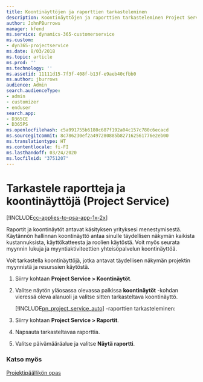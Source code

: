 ```yaml
---
title: Koontinäyttöjen ja raporttien tarkasteleminen
description: Koontinäyttöjen ja raporttien tarkasteleminen Project Servicessä
author: JohnPBurrows
manager: kfend
ms.service: dynamics-365-customerservice
ms.custom:
- dyn365-projectservice
ms.date: 8/03/2018
ms.topic: article
ms.prod: ''
ms.technology: ''
ms.assetid: 11111d15-7f3f-408f-b13f-e9aeb40cfbb0
ms.author: jburrows
audience: Admin
search.audienceType:
- admin
- customizer
- enduser
search.app:
- D365CE
- D365PS
ms.openlocfilehash: c5a991755b6180c687f192a04c157c780c6ecacd
ms.sourcegitcommit: 8c786230ef2a497280885b827162561776e2eb00
ms.translationtype: HT
ms.contentlocale: fi-FI
ms.lasthandoff: 03/24/2020
ms.locfileid: "3751207"
---
```

# <a name="view-dashboards-and-reports-project-service"></a>Tarkastele raportteja ja koontinäyttöjä (Project Service)

[!INCLUDE[cc-applies-to-psa-app-1x-2x](../includes/cc-applies-to-psa-app-1x-2x.md)]

Raportit ja koontinäytöt antavat käsityksen yrityksesi menestymisestä. Käytännön hallinnan koontinäyttö antaa sinulle täydellisen näkymän kaikista kustannuksista, käyttökatteesta ja roolien käytöstä. Voit myös seurata myynnin lukuja ja myyntiaktiviteettien yhteisöpalvelun koontinäyttöä.  
  
 Voit tarkastella koontinäyttöjä, jotka antavat täydellisen näkymän projektin myynnistä ja resurssien käytöstä.  
  
1. Siirry kohtaan **Project Service > Koontinäytöt**.  
  
2. Valitse näytön yläosassa olevassa palkissa **koontinäytöt** -kohdan vieressä oleva alanuoli ja valitse sitten tarkasteltava koontinäyttö.  
  
   [!INCLUDE[pn_project_service_auto](../includes/pn-project-service-auto.md)] -raporttien tarkasteleminen:  
  
3. Siirry kohtaan **Project Service > Raportit**.  
  
4. Napsauta tarkasteltavaa raporttia.  
  
5. Valitse päivämääräalue ja valitse **Näytä raportti**.  
  
### <a name="see-also"></a>Katso myös  
 [Projektipäällikön opas](../project-service/project-manager-guide.md)
